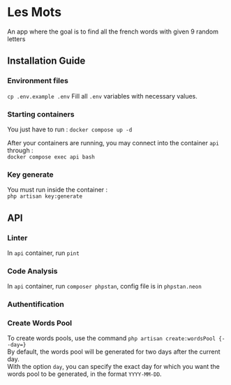 # Les Mots
An app where the goal is to find all the french words with given 9 random letters

## Installation Guide
### Environment files
`cp .env.example .env`
Fill all `.env` variables with necessary values.

### Starting containers
You just have to run :
`docker compose up -d`

After your containers are running, you may connect into the container `api` through :  
`docker compose exec api bash`

### Key generate
You must run inside the container :  
`php artisan key:generate`

## API
### Linter
In `api` container, run `pint`

### Code Analysis
In `api` container, run `composer phpstan`, config file is in `phpstan.neon`

### Authentification


### Create Words Pool
To create words pools, use the command `php artisan create:wordsPool {--day=}`  
By default, the words pool will be generated for two days after the current day.  
With the option `day`, you can specify the exact day for which you want the words pool to be generated, in the format `YYYY-MM-DD`.